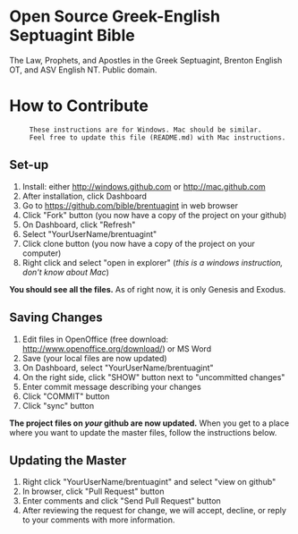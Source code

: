 Open Source Greek-English Septuagint Bible
==========================================

The Law, Prophets, and Apostles in the Greek Septuagint, Brenton English OT, and ASV English NT. Public domain.


How to Contribute
=================
         These instructions are for Windows. Mac should be similar. 
         Feel free to update this file (README.md) with Mac instructions.
## Set-up ##
1. Install: either http://windows.github.com or http://mac.github.com
2. After installation, click Dashboard
3. Go to https://github.com/bible/brentuagint in web browser
4. Click "Fork" button (you now have a copy of the project on your github)
5. On Dashboard, click "Refresh"
6. Select "YourUserName/brentuagint"
7. Click clone button (you now have a copy of the project on your computer)
8. Right click and select "open in explorer" (*this is a windows instruction, don't know about Mac*)

**You should see all the files.** As of right now, it is only Genesis and Exodus.


## Saving Changes ##
1. Edit files in OpenOffice (free download: http://www.openoffice.org/download/) or MS Word
2. Save (your local files are now updated)
3. On Dashboard, select "YourUserName/brentuagint"
4. On the right side, click "SHOW" button next to "uncommitted changes"
5. Enter commit message describing your changes
6. Click "COMMIT" button 
7. Click "sync" button 

**The project files on *your* github are now updated.** When you get to a place where you want to update the master files, follow the instructions below.


## Updating the Master ##
1. Right click "YourUserName/brentuagint" and select "view on github"
2. In browser, click "Pull Request" button
3. Enter comments and click "Send Pull Request" button
4. After reviewing the request for change, we will accept, decline, or reply to your comments with more information.

